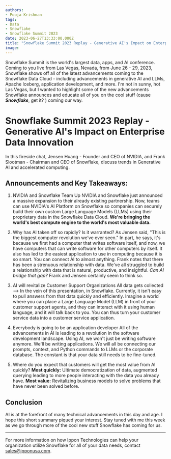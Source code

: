 ```yaml
---
authors:
- Pooja Krishnan
tags:
- Data
- Snowflake
- Snowflake Summit 2023
date: 2023-06-27T13:33:00.000Z
title: "Snowflake Summit 2023 Replay - Generative AI's Impact on Enterprise Data Innovation"
image: 
---
```


Snowflake Summit is the world's largest data, apps, and AI conference. Coming to you live from Las Vegas, Nevada, from June 26 - 29, 2023, Snowflake shows off all of the latest advancements coming to the Snowflake Data Cloud - including advancements in generative AI and LLMs, Apache Iceberg, application development, and more. I'm not in sunny, hot Las Vegas, but I wanted to highlight some of the new advancements Snowflake announces and educate all of you on the cool stuff (cause ***Snowflake***, get it? ) coming our way.

# Snowflake Summit 2023 Replay - Generative AI's Impact on Enterprise Data Innovation

In this fireside chat, Jensen Huang - Founder and CEO of NVIDIA, and Frank Slootman - Chairman and CEO of Snowflake, discuss trends in Generative AI and accelerated computing. 

## Announcements and Key Takeaways:

1. NVIDIA and Snowflake Team Up
NVIDIA and Snowflake just announced a massive expansion to their already existing partnership. Now, teams can use NVIDIA's AI Platform on Snowflake so companies can securely build their own custom Large Language Models (LLMs) using their proprietary data in the Snowflake Data Cloud. **We're bringing the world's best compute engine to the world's most valuable data.**

2. Why has AI taken off so rapidly? Is it warranted?
As Jensen said, "This is the biggest computer revolution we’ve ever seen." In part, he says, it's because we first had a computer that writes software itself, and now, we have computers that can write software for other computers by itself. It also has led to the easiest application to use in computing because it is so smart. You can connect AI to almost anything. Frank notes that there has been a strenuous relationship with data. We've all struggled to build a relationship with data that is natural, productive, and insightful. *Can AI bridge that gap?* Frank and Jensen certainly seem to think so.

3. AI will revitalize Customer Support Organizations
All data gets collected --> In the vein of this presentation, in Snowflake. Currently, it isn't easy to pull answers from that data quickly and efficiently. Imagine a world where you can place a Large Language Model (LLM) in front of your customer support agents, and they can interact with it using human language, and it will talk back to you. You can thus turn your customer service data into a customer service application.

4. Everybody is going to be an application developer
All of the advancements in AI is leading to a revolution in the software development landscape. Using AI, we won't just be writing software anymore. We'll be writing applications. We will all be connecting our prompts, context, and Python commands to LLMs or the corporate database. The constant is that your data still needs to be fine-tuned.

5. Where do you expect that customers will get the most value from AI quickly?
**Most quickly:** Ultimate democratization of data, augmented querying leading to more people interacting with the data you already have.
**Most value:** Revitalizing business models to solve problems that have never been solved before.

## Conclusion
AI is at the forefront of many technical advancements in this day and age. I hope this short summary piqued your interest. Stay tuned with me this week as we go through more of the cool new stuff Snowflake has coming for us.

----
For more information on how Ippon Technologies can help your organization utilize Snowflake for all of your data needs, contact sales@ipponusa.com.